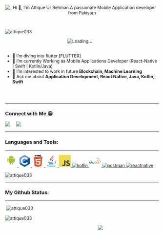 

<p align="center">
  <img width="0" src="https://github.com/SB2318/SB2318/blob/main/assets/Final_Break.gif" alt="Hi 👋, I'm Attique Ur Rehman.A passionate Mobile Application developer from Pakistan">
</p>

<br>

<p align="left"> <img src="https://komarev.com/ghpvc/?username=attique033&label=Profile%20views&color=0e75b6&style=flat" alt="attique033" /> </p>
<img align="right" alt ="Loading..." width="300" src="https://user-images.githubusercontent.com/87614560/212770305-14fcbe0f-4ee6-4f72-9fc9-70d6c2a08cbf.gif">

<br>
<br>

- 🔭 I’m diving into flutter [FLUTTER]
- 🌱 I’m currently Working as Mobile Applications Developer (React-Native | Swift | Kotlin/Java)
- 🌱 I’m interested to work in future **Blockchain, Machine Learning**
- 💬 Ask me about **Application Development, React Native, Java, Kotlin, Swift**


<br>
<br>

---

<h3 align="left"> Connect with Me 😀</h3>

  <p align="left">
  <a target="_blank"href="https://www.linkedin.com/in/attique033/"><img src="https://img.shields.io/badge/linkedin-%230077B5.svg?&style=for-the-badge&logo=linkedin&logoColor=white" /></a>&nbsp;&nbsp;&nbsp;&nbsp;
  <a href="mailto:attique033@gmail.com"><img src="https://img.shields.io/badge/gmail-%23D14836.svg?&style=for-the-badge&logo=gmail&logoColor=white" /></a>&nbsp;&nbsp;&nbsp;&nbsp;
</p>

---

<h3 align="left">Languages and Tools:</h3>

---
<p align="left"> <a href="https://developer.android.com" target="_blank" rel="noreferrer"> <img src="https://raw.githubusercontent.com/devicons/devicon/master/icons/android/android-original-wordmark.svg" alt="android" width="40" height="40"/> </a> <a href="https://www.cprogramming.com/" target="_blank" rel="noreferrer"> <img src="https://raw.githubusercontent.com/devicons/devicon/master/icons/c/c-original.svg" alt="c" width="40" height="40"/> </a> <a href="https://www.w3.org/html/" target="_blank" rel="noreferrer"> <img src="https://raw.githubusercontent.com/devicons/devicon/master/icons/html5/html5-original-wordmark.svg" alt="html5" width="40" height="40"/> </a> <a href="https://www.java.com" target="_blank" rel="noreferrer"> <img src="https://raw.githubusercontent.com/devicons/devicon/master/icons/java/java-original.svg" alt="java" width="40" height="40"/> </a> <a href="https://developer.mozilla.org/en-US/docs/Web/JavaScript" target="_blank" rel="noreferrer"> <img src="https://raw.githubusercontent.com/devicons/devicon/master/icons/javascript/javascript-original.svg" alt="javascript" width="40" height="40"/> </a> <a href="https://kotlinlang.org" target="_blank" rel="noreferrer"> <img src="https://www.vectorlogo.zone/logos/kotlinlang/kotlinlang-icon.svg" alt="kotlin" width="40" height="40"/> </a> <a href="https://www.mysql.com/" target="_blank" rel="noreferrer"> <img src="https://raw.githubusercontent.com/devicons/devicon/master/icons/mysql/mysql-original-wordmark.svg" alt="mysql" width="40" height="40"/> </a> <a href="https://postman.com" target="_blank" rel="noreferrer"> <img src="https://www.vectorlogo.zone/logos/getpostman/getpostman-icon.svg" alt="postman" width="40" height="40"/> </a> <a href="https://reactnative.dev/" target="_blank" rel="noreferrer"> <img src="https://reactnative.dev/img/header_logo.svg" alt="reactnative" width="40" height="40"/> </a> </p>


<p><img align="center" src="https://github-readme-stats.vercel.app/api/top-langs?username=attique033&show_icons=true&locale=en&layout=compact" alt="attique033" /></p>

---
<h3>My Github Status:</h3>

---


<p>&nbsp;<img align="center" src="https://github-readme-stats.vercel.app/api?username=attique033&show_icons=true&locale=en" alt="attique033" /></p>

<p><img align="center" src="https://github-readme-streak-stats.herokuapp.com/?user=attique033&" alt="attique033" /></p>


<img align='right' src='https://media.giphy.com/media/bcKmIWkUMCjVm/giphy.gif' width='200"'>


<!--
**Attique033/Attique033** is a ✨ _special_ ✨ repository because its `README.md` (this file) appears on your GitHub profile.

Here are some ideas to get you started:

- 🔭 I’m currently working on ...
- 🌱 I’m currently learning ...
- 👯 I’m looking to collaborate on ...
- 🤔 I’m looking for help with ...
- 💬 Ask me about ...
- 📫 How to reach me: ...
- 😄 Pronouns: ...
- ⚡ Fun fact: ...
-->
